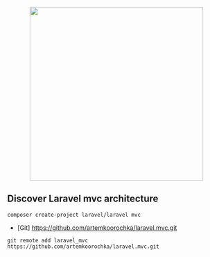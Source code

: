 <p align="center"><a href="https://laravel.com" target="_blank"><img src="https://raw.githubusercontent.com/laravel/art/master/logo-lockup/5%20SVG/2%20CMYK/1%20Full%20Color/laravel-logolockup-cmyk-red.svg" width="400"></a></p>

## Discover Laravel mvc architecture

```composer log
composer create-project laravel/laravel mvc
```

- [Git] https://github.com/artemkoorochka/laravel.mvc.git

```
git remote add laravel_mvc https://github.com/artemkoorochka/laravel.mvc.git
```
